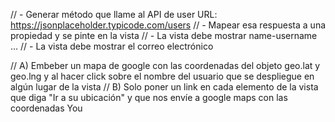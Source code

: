 

// - Generar método que llame al API de user URL: https://jsonplaceholder.typicode.com/users
// - Mapear esa respuesta a una propiedad y se pinte en la vista
// - La vista debe mostrar name-username ...
// - La vista debe mostrar el correo electrónico

// A) Embeber un mapa de google con las coordenadas del objeto geo.lat y geo.lng y al hacer click sobre el nombre del usuario que se despliegue en algún lugar de la vista
// B) Solo poner un link en cada elemento de la vista que diga "Ir a su ubicación" y que nos envíe a google maps con las coordenadas You
